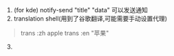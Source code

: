 1. (for kde) notify-send "title" "data" 可以发送通知
2. translation shell(用到了谷歌翻译,可能需要手动设置代理)
> trans :zh apple
> trans :en "苹果"
3. 
